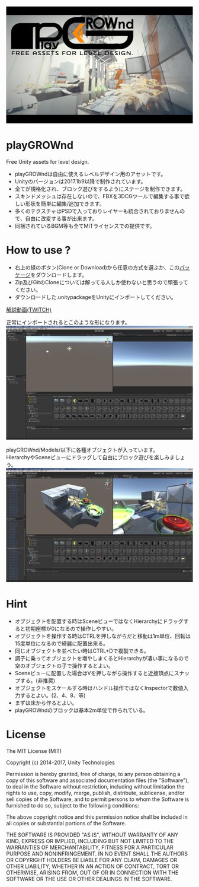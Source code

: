 ![Logo](Doc/pG_top.jpg)

# playGROWnd
Free Unity assets for level design.

* playGROWndは自由に使えるレベルデザイン用のアセットです。
* Unityのバージョンは2017.1b9以降で制作されています。
* 全てが規格化され、ブロック遊びをするようにステージを制作できます。
* スキンドメッシュは存在しないので、FBXを3DCGツールで編集する事で欲しい形状を簡単に編集/追加できます。
* 多くのテクスチャはPSDで入っておりレイヤーも統合されておりませんので、自由に改変する事が出来ます。
* 同梱されているBGM等も全てMITライセンスでの提供です。

# How to use ?
* 右上の緑のボタン(Clone or Download)から任意の方式を選ぶか、この[パッケージ](http://neotenydesign.heteml.jp/playGROWnd/playGROWnd_170627.unitypackage)をダウンロードします。
* Zip及びGitのCloneについては解ってる人しか使わないと思うので頑張ってください。
* ダウンロードした.unitypackageをUnityにインポートしてください。

[解説動画(TWITCH)](https://www.twitch.tv/videos/153814022)

正常にインポートされるとこのような形になります。
![Fix_01](Doc/pg_ss_001.jpg)

playGROWnd/Models/以下に各種オブジェクトが入っています。  
HierarchyやSceneビューにドラッグして自由にブロック遊びを楽しみましょう。
![Fix_02](Doc/pg_ss_002.jpg)

# Hint
* オブジェクトを配置する時はSceneビューではなくHierarchyにドラッグすると初期座標が0になるので操作しやすい。
* オブジェクトを操作する時はCTRLを押しながらだと移動は1m単位、回転は15度単位になるので綺麗に配置出来る。
* 同じオブジェクトを並べたい時はCTRL+Dで複製できる。
* 調子に乗ってオブジェクトを増やしまくるとHierarchyが凄い事になるので空のオブジェクトの子で操作するとよい。
* Sceneビューに配置した場合はVを押しながら操作すると近接頂点にスナップする。(非推奨)
* オブジェクトをスケールする時はハンドル操作ではなくInspectorで数値入力するとよい。(2、4、8、等)
* まずは床から作るとよい。
* playGROWndのブロックは基本2m単位で作られている。

# License
The MIT License (MIT)

Copyright (c) 2014-2017, Unity Technologies

Permission is hereby granted, free of charge, to any person obtaining a copy
of this software and associated documentation files (the "Software"), to deal
in the Software without restriction, including without limitation the rights
to use, copy, modify, merge, publish, distribute, sublicense, and/or sell
copies of the Software, and to permit persons to whom the Software is
furnished to do so, subject to the following conditions:

The above copyright notice and this permission notice shall be included in
all copies or substantial portions of the Software.

THE SOFTWARE IS PROVIDED "AS IS", WITHOUT WARRANTY OF ANY KIND, EXPRESS OR
IMPLIED, INCLUDING BUT NOT LIMITED TO THE WARRANTIES OF MERCHANTABILITY,
FITNESS FOR A PARTICULAR PURPOSE AND NONINFRINGEMENT. IN NO EVENT SHALL THE
AUTHORS OR COPYRIGHT HOLDERS BE LIABLE FOR ANY CLAIM, DAMAGES OR OTHER
LIABILITY, WHETHER IN AN ACTION OF CONTRACT, TORT OR OTHERWISE, ARISING FROM,
OUT OF OR IN CONNECTION WITH THE SOFTWARE OR THE USE OR OTHER DEALINGS IN
THE SOFTWARE.
